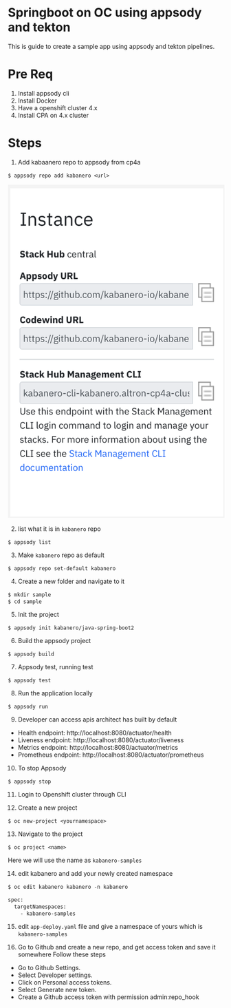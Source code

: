 # Springboot on OC using appsody and tekton 

This is guide to create a sample app using appsody and tekton pipelines.

# Pre Req

1. Install appsody cli 
2. Install Docker
3. Have a openshift cluster 4.x
4. Install CPA on 4.x cluster

# Steps

1. Add kabaanero repo to appsody from cp4a 
```
$ appsody repo add kabanero <url>
```

![1](1.png)

2. list what it is in ```kabanero``` repo 

```
$ appsody list 
```

3. Make ```kabanero``` repo as default 
```
$ appsody repo set-default kabanero
```

4. Create a new folder and navigate to it 
```
$ mkdir sample
$ cd sample
```

5. Init the project 
```
$ appsody init kabanero/java-spring-boot2
```

6. Build the appsody project 
```
$ appsody build
```

7. Appsody test, running test 
```
$ appsody test
```

8. Run the application locally 

```
$ appsody run
```

9. Developer can access apis architect has built by default 

* Health endpoint: http://localhost:8080/actuator/health
* Liveness endpoint: http://localhost:8080/actuator/liveness
* Metrics endpoint: http://localhost:8080/actuator/metrics
* Prometheus endpoint: http://localhost:8080/actuator/prometheus

10. To stop Appsody 

```
$ appsody stop
```

11. Login to Openshift cluster through CLI

12. Create a new project 

```
$ oc new-project <yournamespace>
```

13. Navigate to the project 

```
$ oc project <name>
```

Here we will use the name as ``` kabanero-samples ```

14. edit kabanero and add your newly created namespace

```
$ oc edit kabanero kabanero -n kabanero
```

```
spec:
  targetNamespaces:
    - kabanero-samples
```

15. edit ```app-deploy.yaml``` file and give a namespace of yours which is ```kabanero-samples```

16. Go to Github and create a new repo, and get access token and save it somewhere
Follow these steps 

* Go to Github Settings.
* Select Developer settings.
* Click on Personal access tokens.
* Select Generate new token.
* Create a Github access token with permission admin:repo_hook